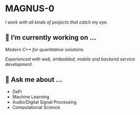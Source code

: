 # MAGNUS-0

_I work with all kinds of projects that catch my eye._
<div align="center">
</div>

## 🔭 I’m currently working on ...
_Modern C++ for quantitative solutions._ 

_Experienced with web, embedded, mobile and backend service development._


## 💬 Ask me about ...
- DeFi
- Machine Learning
- Audio/Digital Signal Processing
- Computational Science

<!--
**MAGNUS-0/MAGNUS-0** is a ✨ _special_ ✨ repository because its `README.md` (this file) appears on your GitHub profile.

Here are some ideas to get you started:

- 🔭 I’m currently working on ...
- 🌱 I’m currently learning ...
- 👯 I’m looking to collaborate on ...
- 🤔 I’m looking for help with ...
- 💬 Ask me about ...
- 📫 How to reach me: ...
- 😄 Pronouns: ...
- ⚡ Fun fact: ...
-->
